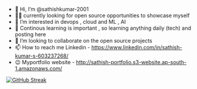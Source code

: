 - 👋 Hi, I’m @sathishkumar-2001
- 🧑‍💻 currently looking for open source opportunities to showcase myself 
- 👀 I’m interested in devops , cloud and ML , AI
- 🌱 Continous learning is important , so learning anything daily (tech) and posting here
- 💞️ I’m looking to collaborate on the open source projects
- 📫 How to reach me Linkedin - https://www.linkedin.com/in/sathish-kumar-s-603237268/
- 😉 Myportfolio website - http://sathish-portfolio.s3-website.ap-south-1.amazonaws.com/



<!---
sathishkumar-2001/sathishkumar-2001 is a ✨ special ✨ repository because its `README.md` (this file) appears on your GitHub profile.
You can click the Preview link to take a look at your changes.
--->

[![GitHub Streak](https://streak-stats.demolab.com/?user=sathishkumar-2001)](https://git.io/streak-stats)
